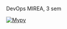DevOps MIREA, 3 sem

<a href="https://github.com/LaryStef/DevOps_MIREA/actions/workflows/mypy.yml" target="_blank"><img src="https://github.com/LaryStef/DevOps_MIREA/actions/workflows/mypy.yml/badge.svg" alt="Mypy"></a>
